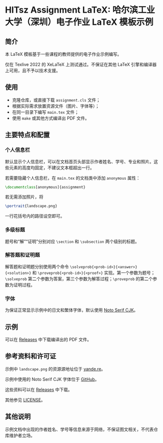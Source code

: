# HITsz Assignment LaTeX: 哈尔滨工业大学（深圳）电子作业 LaTeX 模板示例

## 简介

本 LaTeX 模板基于一些课程的教师提供的电子作业示例编写。

仅在 Texlive 2022 的 XeLaTeX 上测试通过。不保证在其他 LaTeX 引擎和编译器上可用，且不予以技术支援。

## 使用

- 克隆仓库，或直接下载 `assignment.cls` 文件；
- 根据实际需求放置资源文件（图片、字体等）；
- 在同一目录下编写 `main.tex` 文件；
- 使用 `make` 或其他方式编译出 PDF 文件。

## 主要特点和配置

### 个人信息栏

默认显示个人信息栏，可以在文档首页头部显示作者姓名、学号、专业和照片。这些元素的高度均固定，不建议文本框超出一行。

若需要隐藏个人信息栏，在 `main.tex` 的文档类中添加 `anonymous` 属性：

```latex
\documentclass[anonymous]{assignment}
```

若无需添加照片，将

```latex
\portrait{landscape.png}
```

一行花括号内的路径设空即可。

### 多级标题

题号和“解”“证明”分别对应 `\section` 和 `\subsection` 两个级别的标题。

### 解答题和证明题

解答题和证明题分别使用两个命令 `\solveprob{<prob-id>}{<answer>}{<solution>}` 和 `\proveprob{<prob-id>}{<proof>}` 实现。第一个参数为题号；`\solveprob` 第二个参数为答案，第三个参数为解答过程；`\proveprob` 的第二个参数为证明过程。

### 字体

为保证正常显示示例中的日文和繁体字体，默认使用 [Noto Serif CJK](https://github.com/googlefonts/noto-cjk/)。

## 示例

可以在 [Releases](/releases/tag/v1.0.0) 中下载编译出的 PDF 文件。

## 参考资料和许可证

示例中 `landscape.png` 的资源源地址位于 [yande.re](https://yande.re/post/show/1017791)。

示例中使用的 Noto Serif CJK 字体位于 [GitHub](https://github.com/googlefonts/noto-cjk/)。

这些资料可以在 [Releases](/releases/tag/other-resources) 中下载。

其他参见 [LICENSE](LICENSE)。

## 其他说明

示例文档中出现的作者姓名、学号等信息来源于网络，不保证图文相关，不代表仓库维护者立场。